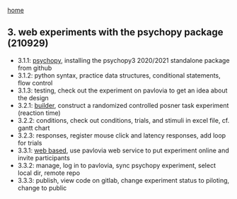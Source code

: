 [home](https://nils-holmberg.github.io/sfac-py/)

## 3. web experiments with the psychopy package (210929)

- 3.1.1: [psychopy](311-intro.html), installing the psychopy3 2020/2021 standalone package from github
- 3.1.2: python syntax, practice data structures, conditional statements, flow control
- 3.1.3: testing, check out the experiment on pavlovia to get an idea about the design
- 3.2.1: [builder](321-build.html), construct a randomized controlled posner task experiment (reaction time)
- 3.2.2: conditions, check out conditions, trials, and stimuli in excel file, cf. gantt chart
- 3.2.3: responses, register mouse click and latency responses, add loop for trials
- 3.3.1: [web based](331-online.html), use pavlovia web service to put experiment online and invite participants
- 3.3.2: manage, log in to pavlovia, sync psychopy experiment, select local dir, remote repo
- 3.3.3: publish, view code on gitlab, change experiment status to piloting, change to public

